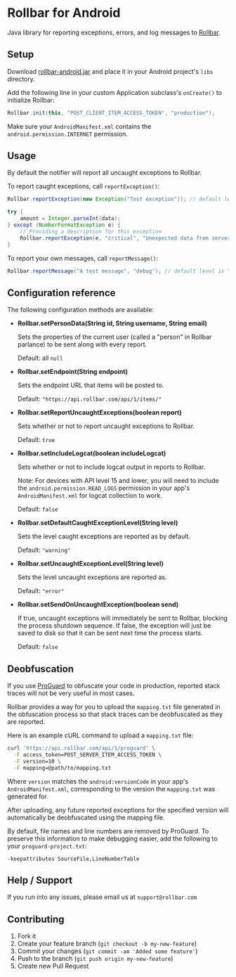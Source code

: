 # Rollbar for Android

<!-- RemoveNext -->
Java library for reporting exceptions, errors, and log messages to [Rollbar](https://rollbar.com).

## Setup ##

Download [rollbar-android.jar](https://github.com/rollbar/rollbar-android/releases/download/v0.0.5/rollbar-android-0.0.5.jar) and place it in your Android project's `libs` directory.

Add the following line in your custom Application subclass's `onCreate()` to initialize Rollbar:

```java
Rollbar.init(this, "POST_CLIENT_ITEM_ACCESS_TOKEN", "production");
```


Make sure your `AndroidManifest.xml` contains the `android.permission.INTERNET` permission.

## Usage ##

By default the notifier will report all uncaught exceptions to Rollbar.

To report caught exceptions, call `reportException()`:

```java
Rollbar.reportException(new Exception("Test exception")); // default level is "warning"

try {
    amount = Integer.parseInt(data);
} except (NumberFormatException e) {
    // Providing a description for this exception
    Rollbar.reportException(e, "critical", "Unexpected data from server");
}
```

To report your own messages, call `reportMessage()`:

```java
Rollbar.reportMessage("A test message", "debug"); // default level is "info"
```

## Configuration reference ##

The following configuration methods are available:

 * **Rollbar.setPersonData(String id, String username, String email)**
    
    Sets the properties of the current user (called a "person" in Rollbar parlance) to be sent along with every report.
    
    Default: all `null`


 * **Rollbar.setEndpoint(String endpoint)**

    Sets the endpoint URL that items will be posted to.

    Default: `"https://api.rollbar.com/api/1/items/"`


 * **Rollbar.setReportUncaughtExceptions(boolean report)**

    Sets whether or not to report uncaught exceptions to Rollbar.
    
    Default: `true`


 * **Rollbar.setIncludeLogcat(boolean includeLogcat)**

    Sets whether or not to include logcat output in reports to Rollbar.
    
    Note: For devices with API level 15 and lower, you will need to include the `android.permission.READ_LOGS` permission in your app's `AndroidManifest.xml` for logcat collection to work.
    
    Default: `false`


 * **Rollbar.setDefaultCaughtExceptionLevel(String level)**

    Sets the level caught exceptions are reported as by default.
    
    Default: `"warning"`


 * **Rollbar.setUncaughtExceptionLevel(String level)**

    Sets the level uncaught exceptions are reported as.
    
    Default: `"error"`


 * **Rollbar.setSendOnUncaughtException(boolean send)**

    If true, uncaught exceptions will immediately be sent to Rollbar, blocking the process shutdown sequence. If false, the exception will just be saved to disk so that it can be sent next time the process starts.

    Default: `false`

## Deobfuscation ##

If you use [ProGuard](http://developer.android.com/tools/help/proguard.html) to obfuscate your code in production, reported stack traces will not be very useful in most cases.

Rollbar provides a way for you to upload the `mapping.txt` file generated in the obfuscation process so that stack traces can be deobfuscated as they are reported.

Here is an example cURL command to upload a `mapping.txt` file:

```bash
curl 'https://api.rollbar.com/api/1/proguard' \
  -F access_token=POST_SERVER_ITEM_ACCESS_TOKEN \
  -F version=10 \
  -F mapping=@path/to/mapping.txt
```

Where `version` matches the `android:versionCode` in your app's `AndroidManifest.xml`, corresponding to the version the `mapping.txt` was generated for.

After uploading, any future reported exceptions for the specified version will automatically be deobfuscated using the mapping file.

By default, file names and line numbers are removed by ProGuard. To preserve this information to make debugging easier, add the following to your `proguard-project.txt`:

```
-keepattributes SourceFile,LineNumberTable
```

## Help / Support

If you run into any issues, please email us at `support@rollbar.com`


## Contributing

1. Fork it
2. Create your feature branch (`git checkout -b my-new-feature`)
3. Commit your changes (`git commit -am 'Added some feature'`)
4. Push to the branch (`git push origin my-new-feature`)
5. Create new Pull Request

